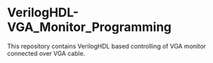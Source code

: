 # VerilogHDL-VGA_Monitor_Programming
This repository contains VerilogHDL based controlling of VGA monitor connected over VGA cable.
